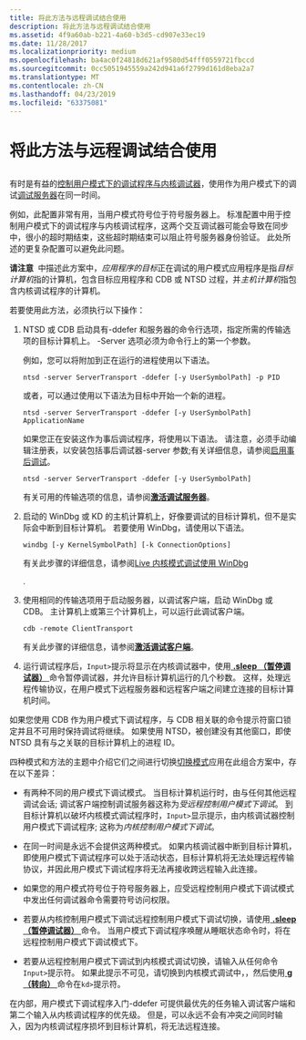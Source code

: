 ```yaml
---
title: 将此方法与远程调试结合使用
description: 将此方法与远程调试结合使用
ms.assetid: 4f9a60ab-b221-4a60-b3d5-cd907e33ec19
ms.date: 11/28/2017
ms.localizationpriority: medium
ms.openlocfilehash: ba4ac0f24818d621af9580d54fff0559721fbccd
ms.sourcegitcommit: 0cc5051945559a242d941a6f2799d161d8eba2a7
ms.translationtype: MT
ms.contentlocale: zh-CN
ms.lasthandoff: 04/23/2019
ms.locfileid: "63375081"
---
```

# <a name="combining-this-method-with-remote-debugging"></a>将此方法与远程调试结合使用


## <span id="ddk_opening_a_crash_dump_dbg"></span><span id="DDK_OPENING_A_CRASH_DUMP_DBG"></span>


有时是有益的[控制用户模式下的调试程序与内核调试器](controlling-the-user-mode-debugger-from-the-kernel-debugger.md)，使用作为用户模式下的调试[调试服务器](remote-debugging-through-the-debugger.md)在同一时间。

例如，此配置非常有用，当用户模式符号位于符号服务器上。 标准配置中用于控制用户模式下的调试程序与内核调试程序，这两个交互调试器可能会导致在同步中，很小的超时期结束，这些超时期结束可以阻止符号服务器身份验证。 此处所述的更复杂配置可以避免此问题。

**请注意**  中描述此方案中，*应用程序的目标*正在调试的用户模式应用程序是指*目标计算机*指的计算机，包含目标应用程序和 CDB 或 NTSD 过程，并*主机计算机*指包含内核调试程序的计算机。

 

若要使用此方法，必须执行以下操作：

1.  NTSD 或 CDB 启动具有-ddefer 和服务器的命令行选项，指定所需的传输选项的目标计算机上。 -Server 选项必须为命令行上的第一个参数。

    例如，您可以将附加到正在运行的进程使用以下语法。

    ```console
    ntsd -server ServerTransport -ddefer [-y UserSymbolPath] -p PID 
    ```

    或者，可以通过使用以下语法为目标中开始一个新的进程。

    ```console
    ntsd -server ServerTransport -ddefer [-y UserSymbolPath] ApplicationName 
    ```

    如果您正在安装这作为事后调试程序，将使用以下语法。 请注意，必须手动编辑注册表，以安装包括事后调试器-server 参数;有关详细信息，请参阅[启用事后调试](enabling-postmortem-debugging.md)。

    ```console
    ntsd -server ServerTransport -ddefer [-y UserSymbolPath] 
    ```

    有关可用的传输选项的信息，请参阅[**激活调试服务器**](activating-a-debugging-server.md)。

2.  启动的 WinDbg 或 KD 的主机计算机上，好像要调试的目标计算机，但不是实际会中断到目标计算机。 若要使用 WinDbg，请使用以下语法。

    ```console
    windbg [-y KernelSymbolPath] [-k ConnectionOptions] 
    ```

    有关此步骤的详细信息，请参阅[Live 内核模式调试使用 WinDbg](performing-kernel-mode-debugging-using-windbg.md)

    .

3.  使用相同的传输选项用于启动服务器，以调试客户端，启动 WinDbg 或 CDB。 主计算机上或第三个计算机上，可以运行此调试客户端。

    ```console
    cdb -remote ClientTransport 
    ```

    有关此步骤的详细信息，请参阅[**激活调试客户端**](activating-a-debugging-client.md)。

4.  运行调试程序后，`Input>`提示将显示在内核调试器中，使用[ **.sleep （暂停调试器）** ](-sleep--pause-debugger-.md)命令暂停调试器，并允许目标计算机运行的几个秒数。 这样，处理远程传输协议，在用户模式下远程服务器和远程客户端之间建立连接的目标计算机时间。

如果您使用 CDB 作为用户模式下调试程序，与 CDB 相关联的命令提示符窗口锁定并且不可用时保持调试将继续。 如果使用 NTSD，被创建没有其他窗口，即使 NTSD 具有与之关联的目标计算机上的进程 ID。

四种模式和方法的主题中介绍它们之间进行切换[切换模式](switching-modes.md)应用在此组合方案中，存在以下差异：

-   有两种不同的用户模式下调试模式。 当目标计算机运行时，由与任何其他远程调试会话; 调试客户端控制调试服务器这称为*受远程控制用户模式下调试*。 到目标计算机以破坏内核模式调试程序时，`Input>`显示提示，由内核调试器控制用户模式下调试程序; 这称为*内核控制用户模式下调试*。

-   在同一时间是永远不会提供这两种模式。 如果内核调试器中断到目标计算机，即使用户模式下调试程序可以处于活动状态，目标计算机将无法处理远程传输协议，并因此用户模式下调试程序将无法再接收跨远程输入此连接。

-   如果您的用户模式符号位于符号服务器上，应受远程控制用户模式下调试模式中发出任何调试器命令需要符号访问权限。

-   若要从内核控制用户模式下调试远程控制用户模式下调试切换，请使用[ **.sleep （暂停调试器）** ](-sleep--pause-debugger-.md)命令。 当用户模式下调试程序唤醒从睡眠状态命令时，将在远程控制用户模式下调试模式下。

-   若要从远程控制用户模式下调试到内核模式调试切换，请输入从任何命令`Input>`提示符。 如果此提示不可见，请切换到内核模式调试中，，然后使用[ **g （转向）** ](g--go-.md)命令在`kd>`提示符。

在内部，用户模式下调试程序入门-ddefer 可提供最优先的任务输入调试客户端和第二个输入从内核调试程序的优先级。 但是，可以永远不会有冲突之间同时输入，因为内核调试程序损坏到目标计算机，将无法远程连接。

 

 





